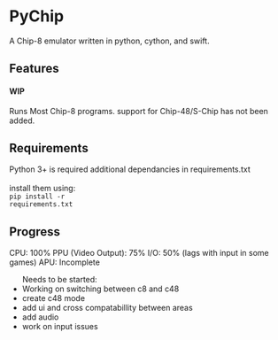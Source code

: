 # PyChip
A Chip-8 emulator written in python, cython, and swift.

Features
---

#### WIP

Runs Most Chip-8 programs. support for Chip-48/S-Chip has not been added.

Requirements
---
Python 3+ is required
additional dependancies in requirements.txt<br>
<br>
install them using:<br>
<code>pip install -r requirements.txt</code>

Progress
---
CPU: 100%
PPU (Video Output): 75%
I/O: 50% (lags with input in some games)
APU: Incomplete

<ul>Needs to be started:
  <li>Working on switching between c8 and c48</li>
  <li>create c48 mode</li>
  <li>add ui and cross compatabillity between areas</li>
  <li>add audio</li>
  <li>work on input issues</li>
</ul>
